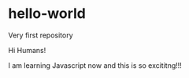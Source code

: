 # hello-world
Very first repository

Hi Humans!

I am learning Javascript now and this is so excititng!!!
